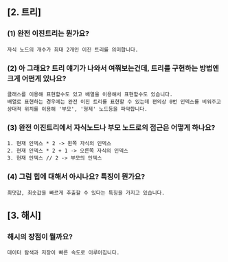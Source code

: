 ## [2. 트리]
### (1) 완전 이진트리는 뭔가요?

```
자식 노드의 개수가 최대 2개인 이진 트리를 의미합니다.
```

### (2) 아 그래요? 트리 얘기가 나와서 여쭤보는건데, 트리를 구현하는 방법엔 크게 어떤게 있나요?
```
클래스를 이용해 표현할수도 있고 배열을 이용해서 표현할수도 있습니다.
배열로 표현하는 경우에는 완전 이진 트리를 표현할 수 있는데 편의상 0번 인덱스를 비워주고 상대적 위치를 이용해 '부모', '형제' 노드등을 파악합니다.
```

### (3) 완전 이진트리에서 자식노드나 부모 노드로의 접근은 어떻게 하나요?

```
1. 현재 인덱스 * 2 -> 왼쪽 자식의 인덱스
2. 현재 인덱스 * 2 + 1 -> 오른쪽 자식의 인덱스
3. 현재 인덱스 // 2 -> 부모의 인덱스
```

### (4) 그럼 힙에 대해서 아시나요? 특징이 뭔가요?

```
최댓값, 최솟값을 빠르게 추출할 수 있다는 특징을 가지고 있습니다.
```


## [3. 해시]

### 해시의 장점이 뭘까요?

```
데이터 탐색과 저장이 빠른 속도로 이루어집니다.
```
